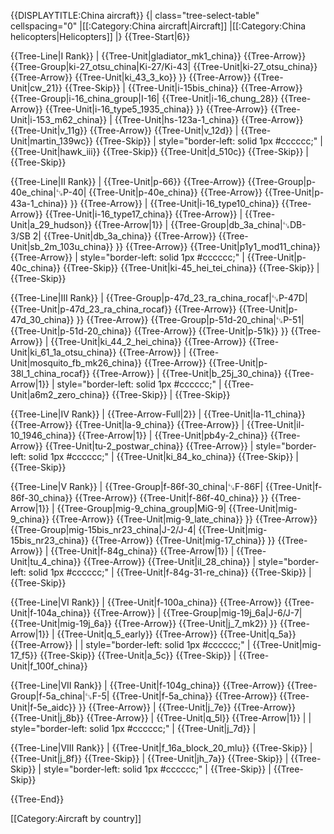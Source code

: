 {{DISPLAYTITLE:China aircraft}}
{| class="tree-select-table" cellspacing="0"
|[[:Category:China aircraft|Aircraft]]
|[[:Category:China helicopters|Helicopters]]
|}
{{Tree-Start|6}}

{{Tree-Line|I Rank}}
|
{{Tree-Unit|gladiator_mk1_china}}
{{Tree-Arrow}}
{{Tree-Group|ki-27_otsu_china|Ki-27/Ki-43|
  {{Tree-Unit|ki-27_otsu_china}}
{{Tree-Arrow}}
{{Tree-Unit|ki_43_3_ko}}
}}
{{Tree-Arrow}}
{{Tree-Unit|cw_21}}
{{Tree-Skip}}
|
{{Tree-Unit|i-15bis_china}}
{{Tree-Arrow}}
{{Tree-Group|i-16_china_group|I-16|
  {{Tree-Unit|i-16_chung_28}}
{{Tree-Arrow}}
{{Tree-Unit|i-16_type5_1935_china}}
}}
{{Tree-Arrow}}
{{Tree-Unit|i-153_m62_china}}
|
{{Tree-Unit|hs-123a-1_china}}
{{Tree-Arrow}}
{{Tree-Unit|v_11g}}
{{Tree-Arrow}}
{{Tree-Unit|v_12d}}
|
{{Tree-Unit|martin_139wc}}
{{Tree-Skip}}
| style="border-left: solid 1px #cccccc;" |
{{Tree-Unit|hawk_iii}}
{{Tree-Skip}}
{{Tree-Unit|d_510c}}
{{Tree-Skip}}
|
{{Tree-Skip}}

{{Tree-Line|II Rank}}
|
{{Tree-Unit|p-66}}
{{Tree-Arrow}}
{{Tree-Group|p-40e_china|␗P-40|
  {{Tree-Unit|p-40e_china}}
{{Tree-Arrow}}
{{Tree-Unit|p-43a-1_china}}
}}
{{Tree-Arrow}}
|
{{Tree-Unit|i-16_type10_china}}
{{Tree-Arrow}}
{{Tree-Unit|i-16_type17_china}}
{{Tree-Arrow}}
|
{{Tree-Unit|a_29_hudson}}
{{Tree-Arrow|1}}
|
{{Tree-Group|db_3a_china|␗DB-3/SB 2|
  {{Tree-Unit|db_3a_china}}
{{Tree-Arrow}}
{{Tree-Unit|sb_2m_103u_china}}
}}
{{Tree-Arrow}}
{{Tree-Unit|p1y1_mod11_china}}
{{Tree-Arrow}}
| style="border-left: solid 1px #cccccc;" |
{{Tree-Unit|p-40c_china}}
{{Tree-Skip}}
{{Tree-Unit|ki-45_hei_tei_china}}
{{Tree-Skip}}
|
{{Tree-Skip}}

{{Tree-Line|III Rank}}
|
{{Tree-Group|p-47d_23_ra_china_rocaf|␗P-47D|
  {{Tree-Unit|p-47d_23_ra_china_rocaf}}
{{Tree-Arrow}}
{{Tree-Unit|p-47d_30_china}}
}}
{{Tree-Arrow}}
{{Tree-Group|p-51d-20_china|␗P-51|
  {{Tree-Unit|p-51d-20_china}}
{{Tree-Arrow}}
{{Tree-Unit|p-51k}}
}}
{{Tree-Arrow}}
|
{{Tree-Unit|ki_44_2_hei_china}}
{{Tree-Arrow}}
{{Tree-Unit|ki_61_1a_otsu_china}}
{{Tree-Arrow}}
|
{{Tree-Unit|mosquito_fb_mk26_china}}
{{Tree-Arrow}}
{{Tree-Unit|p-38l_1_china_rocaf}}
{{Tree-Arrow}}
|
{{Tree-Unit|b_25j_30_china}}
{{Tree-Arrow|1}}
| style="border-left: solid 1px #cccccc;" |
{{Tree-Unit|a6m2_zero_china}}
{{Tree-Skip}}
|
{{Tree-Skip}}

{{Tree-Line|IV Rank}}
|
{{Tree-Arrow-Full|2}}
|
{{Tree-Unit|la-11_china}}
{{Tree-Arrow}}
{{Tree-Unit|la-9_china}}
{{Tree-Arrow}}
|
{{Tree-Unit|il-10_1946_china}}
{{Tree-Arrow|1}}
|
{{Tree-Unit|pb4y-2_china}}
{{Tree-Arrow}}
{{Tree-Unit|tu-2_postwar_china}}
{{Tree-Arrow}}
| style="border-left: solid 1px #cccccc;" |
{{Tree-Unit|ki_84_ko_china}}
{{Tree-Skip}}
|
{{Tree-Skip}}

{{Tree-Line|V Rank}}
|
{{Tree-Group|f-86f-30_china|␗F-86F|
  {{Tree-Unit|f-86f-30_china}}
{{Tree-Arrow}}
{{Tree-Unit|f-86f-40_china}}
}}
{{Tree-Arrow|1}}
|
{{Tree-Group|mig-9_china_group|MiG-9|
  {{Tree-Unit|mig-9_china}}
{{Tree-Arrow}}
{{Tree-Unit|mig-9_late_china}}
}}
{{Tree-Arrow}}
{{Tree-Group|mig-15bis_nr23_china|J-2/J-4|
  {{Tree-Unit|mig-15bis_nr23_china}}
{{Tree-Arrow}}
{{Tree-Unit|mig-17_china}}
}}
{{Tree-Arrow}}
|
{{Tree-Unit|f-84g_china}}
{{Tree-Arrow|1}}
|
{{Tree-Unit|tu_4_china}}
{{Tree-Arrow}}
{{Tree-Unit|il_28_china}}
| style="border-left: solid 1px #cccccc;" |
{{Tree-Unit|f-84g-31-re_china}}
{{Tree-Skip}}
|
{{Tree-Skip}}

{{Tree-Line|VI Rank}}
|
{{Tree-Unit|f-100a_china}}
{{Tree-Arrow}}
{{Tree-Unit|f-104a_china}}
{{Tree-Arrow}}
|
{{Tree-Group|mig-19j_6a|J-6/J-7|
  {{Tree-Unit|mig-19j_6a}}
{{Tree-Arrow}}
{{Tree-Unit|j_7_mk2}}
}}
{{Tree-Arrow|1}}
|
{{Tree-Unit|q_5_early}}
{{Tree-Arrow}}
{{Tree-Unit|q_5a}}
{{Tree-Arrow}}
|
| style="border-left: solid 1px #cccccc;" |
{{Tree-Unit|mig-17_f5}}
{{Tree-Skip}}
{{Tree-Unit|a_5c}}
{{Tree-Skip}}
|
{{Tree-Unit|f_100f_china}}

{{Tree-Line|VII Rank}}
|
{{Tree-Unit|f-104g_china}}
{{Tree-Arrow}}
{{Tree-Group|f-5a_china|␗F-5|
  {{Tree-Unit|f-5a_china}}
{{Tree-Arrow}}
{{Tree-Unit|f-5e_aidc}}
}}
{{Tree-Arrow}}
|
{{Tree-Unit|j_7e}}
{{Tree-Arrow}}
{{Tree-Unit|j_8b}}
{{Tree-Arrow}}
|
{{Tree-Unit|q_5l}}
{{Tree-Arrow|1}}
|
| style="border-left: solid 1px #cccccc;" |
{{Tree-Unit|j_7d}}
|

{{Tree-Line|VIII Rank}}
|
{{Tree-Unit|f_16a_block_20_mlu}}
{{Tree-Skip}}
|
{{Tree-Unit|j_8f}}
{{Tree-Skip}}
|
{{Tree-Unit|jh_7a}}
{{Tree-Skip}}
|
{{Tree-Skip}}
| style="border-left: solid 1px #cccccc;" |
{{Tree-Skip}}
|
{{Tree-Skip}}

{{Tree-End}}

[[Category:Aircraft by country]]
